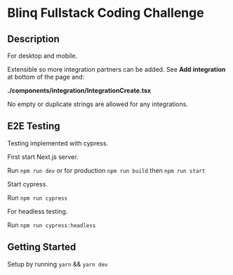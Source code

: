 # Blinq Fullstack Coding Challenge

## Description

For desktop and mobile.

Extensible so more integration partners can be added. See **Add integration** at bottom of the page and:

**./components/integration/IntegrationCreate.tsx**

No empty or duplicate strings are allowed for any integrations.

## E2E Testing

Testing implemented with cypress.

First start Next.js server.

Run `npm run dev` or for production `npm run build` then `npm run start`

Start cypress.

Run `npm run cypress`

For headless testing.

Run `npm run cypress:headless`

## Getting Started

Setup by running `yarn` && `yarn dev`

